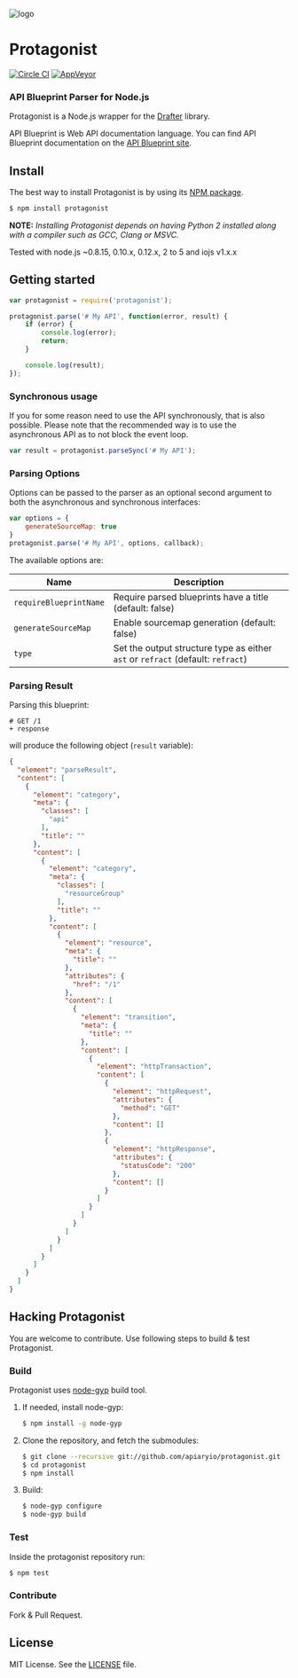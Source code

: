 ![logo](https://raw.github.com/apiaryio/api-blueprint/master/assets/logo_apiblueprint.png)

# Protagonist

[![Circle CI](https://circleci.com/gh/apiaryio/protagonist.svg?style=shield)](https://circleci.com/gh/apiaryio/protagonist)
[![AppVeyor](https://ci.appveyor.com/api/projects/status/uaa6ivk97urmoucr/branch/master?svg=true)](https://ci.appveyor.com/project/Apiary/protagonist)

### API Blueprint Parser for Node.js
Protagonist is a Node.js wrapper for the [Drafter](https://github.com/apiaryio/drafter) library.

API Blueprint is Web API documentation language. You can find API Blueprint documentation on the [API Blueprint site](https://apiblueprint.org).

## Install
The best way to install Protagonist is by using its [NPM package](https://npmjs.org/package/protagonist).

```sh
$ npm install protagonist
```

**NOTE:** *Installing Protagonist depends on having Python 2 installed along with a compiler such as GCC, Clang or MSVC.*

Tested with node.js ~0.8.15, 0.10.x, 0.12.x, 2 to 5 and iojs v1.x.x

## Getting started

```js
var protagonist = require('protagonist');

protagonist.parse('# My API', function(error, result) {
    if (error) {
        console.log(error);
        return;
    }

    console.log(result);
});
```

### Synchronous usage

If you for some reason need to use the API synchronously, that is also possible.
Please note that the recommended way is to use the asynchronous API as to not
block the event loop.

```js
var result = protagonist.parseSync('# My API');
```

### Parsing Options

Options can be passed to the parser as an optional second argument to both the asynchronous and synchronous interfaces:

```js
var options = {
    generateSourceMap: true
}
protagonist.parse('# My API', options, callback);
```

The available options are:

Name                   | Description
---------------------- | ----------------------------------------------------------
`requireBlueprintName` | Require parsed blueprints have a title (default: false)
`generateSourceMap`    | Enable sourcemap generation (default: false)
`type`                 | Set the output structure type as either `ast` or `refract` (default: `refract`)

### Parsing Result

Parsing this blueprint:

```
# GET /1
+ response
```

will produce the following object (`result` variable):

```json
{
  "element": "parseResult",
  "content": [
    {
      "element": "category",
      "meta": {
        "classes": [
          "api"
        ],
        "title": ""
      },
      "content": [
        {
          "element": "category",
          "meta": {
            "classes": [
              "resourceGroup"
            ],
            "title": ""
          },
          "content": [
            {
              "element": "resource",
              "meta": {
                "title": ""
              },
              "attributes": {
                "href": "/1"
              },
              "content": [
                {
                  "element": "transition",
                  "meta": {
                    "title": ""
                  },
                  "content": [
                    {
                      "element": "httpTransaction",
                      "content": [
                        {
                          "element": "httpRequest",
                          "attributes": {
                            "method": "GET"
                          },
                          "content": []
                        },
                        {
                          "element": "httpResponse",
                          "attributes": {
                            "statusCode": "200"
                          },
                          "content": []
                        }
                      ]
                    }
                  ]
                }
              ]
            }
          ]
        }
      ]
    }
  ]
}
```

## Hacking Protagonist
You are welcome to contribute. Use following steps to build & test Protagonist.

### Build
Protagonist uses [node-gyp](https://github.com/TooTallNate/node-gyp) build tool.

1. If needed, install node-gyp:

    ```sh
    $ npm install -g node-gyp
    ```

2. Clone the repository, and fetch the submodules:

    ```sh
    $ git clone --recursive git://github.com/apiaryio/protagonist.git
    $ cd protagonist
    $ npm install
    ```

3. Build:

    ```sh
    $ node-gyp configure
    $ node-gyp build
    ```

### Test
Inside the protagonist repository run:

```sh
$ npm test
```

### Contribute
Fork & Pull Request.

## License
MIT License. See the [LICENSE](https://github.com/apiaryio/protagonist/blob/master/LICENSE) file.
